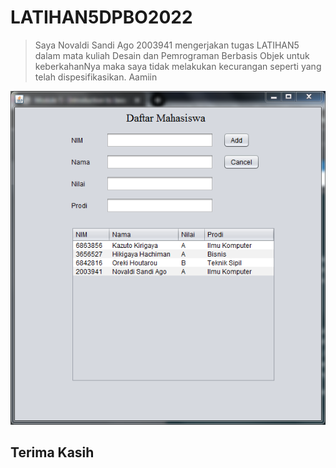 # LATIHAN5DPBO2022

> Saya Novaldi Sandi Ago 2003941 mengerjakan tugas LATIHAN5 dalam mata kuliah Desain dan Pemrograman Berbasis Objek untuk keberkahanNya maka saya tidak melakukan kecurangan seperti yang telah dispesifikasikan. Aamiin

![alt text](https://github.com/novaldisandi/LATIHAN5DPBO2022/blob/main/screenshot/java-gui1.PNG)

## Terima Kasih

